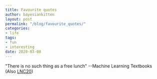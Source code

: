 ```yaml
---
title: Favourite quotes
author: bayesiankitten
layout: post
permalink: "/blog/favourite_quotes/"
categories:
- life
tags:
- fun
- interesting
date: 2020-03-08
---
```


"There is no such thing as a free lunch" --Machine Learning Textbooks (Also [LNC20](https://lnc2020.com/)) 
